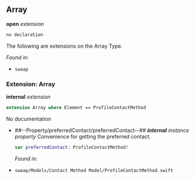 ## Array

**open** *extension*

```swift
no declaration
```

The following are extensions on the Array Type.



*Found in:*

* `swaap`


### Extension: Array

**internal** *extension*

```swift
extension Array where Element == ProfileContactMethod
```

No documentation




* ##--Property/preferredContact/preferredContact--##
	***internal*** *instance property*
	Convenience for getting the preferred contact.
	```swift
	var preferredContact: ProfileContactMethod?
	```
	*Found in:*

* `swaap/Models/Contact Method Model/ProfileContactMethod.swift`



